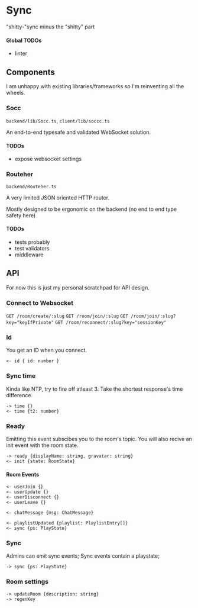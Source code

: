 # Sync

"shitty-"sync minus the "shitty" part

#### Global TODOs

-   linter

## Components

I am unhappy with existing libraries/frameworks so I'm reinventing all the wheels.

### Socc

`backend/lib/Socc.ts`, `client/lib/soccc.ts`

An end-to-end typesafe and validated WebSocket solution.

#### TODOs

-   expose websocket settings

### Routeher

`backend/Routeher.ts`

A very limited JSON oriented HTTP router.

Mostly designed to be ergonomic on the backend (no end to end type safety here)

#### TODOs

-   tests probably
-   test validators
-   middleware

## API

For now this is just my personal scratchpad for API design.

### Connect to Websocket

`GET /room/create/:slug`
`GET /room/join/:slug`
`GET /room/join/:slug?key="keyIfPrivate"`
`GET /room/reconnect/:slug?key="sessionKey"`

### Id

You get an ID when you connect.

```plain
<- id { id: number }
```

### Sync time

Kinda like NTP, try to fire off atleast 3. Take the shortest response's time difference.

```plain
-> time {}
<- time {t2: number}
```

### Ready

Emitting this event subscibes you to the room's topic.
You will also recive an init event with the room state.

```plain
-> ready {displayName: string, gravatar: string}
<- init {state: RoomState}
```

#### Room Events

```plain
<- userJoin {}
<- userUpdate {}
<- userDisconnect {}
<- userLeave {}

<- chatMessage {msg: ChatMessage}

<- playlistUpdated {playlist: PlaylistEntry[]}
<- sync {ps: PlayState}
```

### Sync

Admins can emit sync events;
Sync events contain a playstate;

```plain
-> sync {ps: PlayState}
```

### Room settings

```
-> updateRoom {description: string}
-> regenKey
```
